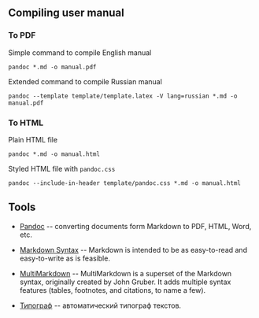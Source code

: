 ## Compiling user manual
### To PDF
Simple command to compile English manual 

	pandoc *.md -o manual.pdf

Extended command to compile Russian manual

	pandoc --template template/template.latex -V lang=russian *.md -o manual.pdf
	
### To HTML

Plain HTML file
 
	pandoc *.md -o manual.html

Styled HTML file with `pandoc.css`

	pandoc --include-in-header template/pandoc.css *.md -o manual.html

## Tools

* [Pandoc](http://johnmacfarlane.net/pandoc/) -- converting documents form Markdown to PDF, HTML, Word, etc.

* [Markdown Syntax](http://daringfireball.net/projects/markdown/) -- Markdown is intended to be as easy-to-read and easy-to-write as is feasible.

* [MultiMarkdown](http://fletcherpenney.net/multimarkdown/) -- MultiMarkdown is a superset of the Markdown syntax, originally created by John Gruber. It adds multiple syntax features (tables, footnotes, and citations, to name a few).

* [Типограф](http://www.artlebedev.ru/tools/typograf/) -- автоматический типограф текстов.